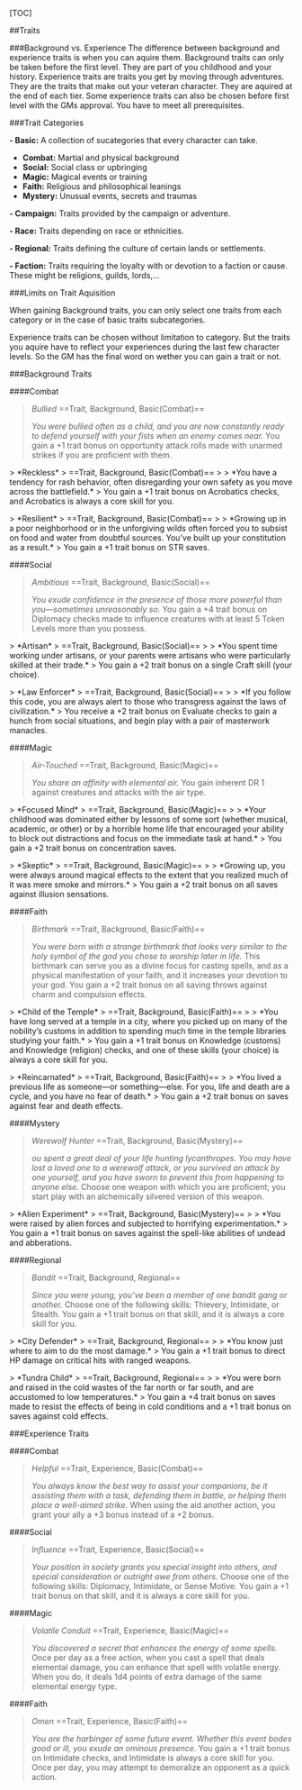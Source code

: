 [TOC]

##Traits

###Background vs. Experience
The difference between background and experience traits is when you can aquire them. 
Background traits can only be taken before the first level. They are part of you childhood and your history.
Experience traits are traits you get by moving through adventures. They are the traits that make out your veteran character. They are aquired at the end of each tier. Some experience traits can also be chosen before first level with the GMs approval. You have to meet all prerequisites.

###Trait Categories

**- Basic:** A collection of sucategories that every character can take.
- **Combat:** Martial and physical background
- **Social:** Social class or upbringing
- **Magic:** Magical events or training
- **Faith:** Religious and philosophical leanings
- **Mystery:** Unusual events, secrets and traumas

**- Campaign:** Traits provided by the campaign or adventure.

**- Race:** Traits depending on race or ethnicities.

**- Regional:** Traits defining the culture of certain lands or settlements.

**- Faction:** Traits requiring the loyalty with or devotion to a faction or cause. These might be religions, guilds, lords,...

###Limits on Trait Aquisition

When gaining Background traits, you can only select one traits from each category or in the case of basic traits subcategories.

Experience traits can be chosen without limitation to category. But the traits you aquire have to reflect your experiences during the last few character levels. So the GM has the final word on wether you can gain a trait or not.

###Background Traits

####Combat

> *Bullied*
> ==Trait, Background, Basic(Combat)==
>
> *You were bullied often as a child, and you are now constantly ready to defend yourself with your fists when an enemy comes near.*
> You gain a +1 trait bonus on opportunity attack rolls made with unarmed strikes if you are proficient with them.

<p/>
> *Reckless*
> ==Trait, Background, Basic(Combat)==
>
> *You have a tendency for rash behavior, often disregarding your own safety as you move across the battlefield.*
> You gain a +1 trait bonus on Acrobatics checks, and Acrobatics is always a core skill for you.

<p/>
> *Resilient*
> ==Trait, Background, Basic(Combat)==
>
> *Growing up in a poor neighborhood or in the unforgiving wilds often forced you to subsist on food and water from doubtful sources. You’ve built up your constitution as a result.*
> You gain a +1 trait bonus on STR saves.

####Social

> *Ambitious*
> ==Trait, Background, Basic(Social)==
>
> *You exude confidence in the presence of those more powerful than you—sometimes unreasonably so.*
> You gain a +4 trait bonus on Diplomacy checks made to influence creatures with at least 5 Token Levels more than you possess.

<p/>
> *Artisan*
> ==Trait, Background, Basic(Social)==
>
> *You spent time working under artisans, or your parents were artisans who were particularly skilled at their trade.*
> You gain a +2 trait bonus on a single Craft skill (your choice).

<p/>
> *Law Enforcer*
> ==Trait, Background, Basic(Social)==
>
> *If you follow this code, you are always alert to those who transgress against the laws of civilization.*
> You receive a +2 trait bonus on Evaluate checks to gain a hunch from social situations, and begin play with a pair of masterwork manacles.

####Magic

> *Air-Touched*
> ==Trait, Background, Basic(Magic)==
>
> *You share an affinity with elemental air.*
> You gain inherent DR 1 against creatures and attacks with the air type.

<p/>
> *Focused Mind*
> ==Trait, Background, Basic(Magic)==
>
> *Your childhood was dominated either by lessons of some sort (whether musical, academic, or other) or by a horrible home life that encouraged your ability to block out distractions and focus on the immediate task at hand.*
> You gain a +2 trait bonus on concentration saves.

<p/>
> *Skeptic*
> ==Trait, Background, Basic(Magic)==
>
> *Growing up, you were always around magical effects to the extent that you realized much of it was mere smoke and mirrors.*
> You gain a +2 trait bonus on all saves against illusion sensations.

####Faith

> *Birthmark*
> ==Trait, Background, Basic(Faith)==
>
> *You were born with a strange birthmark that looks very similar to the holy symbol of the god you chose to worship later in life.*
> This birthmark can serve you as a divine focus for casting spells, and as a physical manifestation of your faith, and it increases your devotion to your god. You gain a +2 trait bonus on all saving throws against charm and compulsion effects.

<p/>
> *Child of the Temple*
> ==Trait, Background, Basic(Faith)==
>
> *You have long served at a temple in a city, where you picked up on many of the nobility’s customs in addition to spending much time in the temple libraries studying your faith.*
> You gain a +1 trait bonus on Knowledge (customs) and Knowledge (religion) checks, and one of these skills (your choice) is always a core skill for you.

<p/>
> *Reincarnated*
> ==Trait, Background, Basic(Faith)==
>
> *You lived a previous life as someone—or something—else. For you, life and death are a cycle, and you have no fear of death.*
> You gain a +2 trait bonus on saves against fear and death effects.

####Mystery

> *Werewolf Hunter*
> ==Trait, Background, Basic(Mystery)==
>
> *ou spent a great deal of your life hunting lycanthropes. You may have lost a loved one to a werewolf attack, or you survived an attack by one yourself, and you have sworn to prevent this from happening to anyone else.*
> Choose one weapon with which you are proficient; you start play with an alchemically silvered version of this weapon.

<p/>
> *Alien Experiment*
> ==Trait, Background, Basic(Mystery)==
>
> *You were raised by alien forces and subjected to horrifying experimentation.*
> You gain a +1 trait bonus on saves against the spell-like abilities of undead and abberations.

####Regional

> *Bandit*
> ==Trait, Background, Regional==
>
> *Since you were young, you’ve been a member of one bandit gang or another.*
> Choose one of the following skills: Thievery, Intimidate, or Stealth.
> You gain a +1 trait bonus on that skill, and it is always a core skill for you.

<p/>
> *City Defender*
> ==Trait, Background, Regional==
>
> *You know just where to aim to do the most damage.*
> You gain a +1 trait bonus to direct HP damage on critical hits with ranged weapons.

<p/>
> *Tundra Child*
> ==Trait, Background, Regional==
>
> *You were born and raised in the cold wastes of the far north or far south, and are accustomed to low temperatures.*
> You gain a +4 trait bonus on saves made to resist the effects of being in cold conditions and a +1 trait bonus on saves against cold effects.

###Experience Traits

####Combat

> *Helpful*
> ==Trait, Experience, Basic(Combat)==
>
> *You always know the best way to assist your companions, be it assisting them with a task, defending them in battle, or helping them place a well-aimed strike.*
> When using the aid another action, you grant your ally a +3 bonus instead of a +2 bonus.

####Social

> *Influence*
> ==Trait, Experience, Basic(Social)==
>
> *Your position in society grants you special insight into others, and special consideration or outright awe from others.*
> Choose one of the following skills: Diplomacy, Intimidate, or Sense Motive. You gain a +1 trait bonus on that skill, and it is always a core skill for you.

####Magic

> *Volatile Conduit*
> ==Trait, Experience, Basic(Magic)==
>
> *You discovered a secret that enhances the energy of some spells.*
> Once per day as a free action, when you cast a spell that deals elemental damage, you can enhance that spell with volatile energy. When you do, it deals 1d4 points of extra damage of the same elemental energy type.

####Faith

> *Omen*
> ==Trait, Experience, Basic(Faith)==
>
> *You are the harbinger of some future event. Whether this event bodes good or ill, you exude an ominous presence.*
> You gain a +1 trait bonus on Intimidate checks, and Intimidate is always a core skill for you. Once per day, you may attempt to demoralize an opponent as a quick action.


